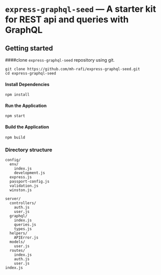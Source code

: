 #  `express-graphql-seed` — A starter kit for REST api and queries with GraphQL

## Getting started
####clone `express-graphql-seed` repository using git.
```
git clone https://github.com/mh-rafi/express-graphql-seed.git
cd express-graphql-seed
```

#### Install Dependencies
```
npm install
```
#### Run the Application
```
npm start
```
#### Build the Application
```
npm build
```
### Directory structure
```
config/
  env/
    index.js
    development.js
  express.js
  passport-config.js
  validation.js
  winston.js

server/
  controllers/
    auth.js
    user.js
  graphql/
    index.js
    queries.js
    types.js
  helpers/
    APIError.js
  models/
    user.js
  routes/
    index.js
    auth.js
    user.js
index.js
```